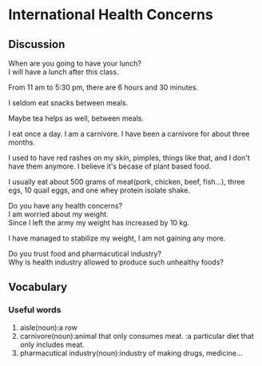 # International Health Concerns
## Discussion
When are you going to have your lunch?  
I will have a lunch after this class.  

From 11 am to 5:30 pm, there are 6 hours and 30 minutes.  

I seldom eat snacks between meals.

Maybe tea helps as well, between meals.  

I eat once a day. I am a carnivore. I have been a carnivore for about three months.      

I used to have red rashes on my skin, pimples, things like that, and I don't have them anymore. I believe it's becase of plant based food.  

I usually eat about 500 grams of meat(pork, chicken, beef, fish...), three egs, 10 quail eggs, and one whey protein isolate shake.  

Do you have any health concerns?  
I am worried about my weight.  
Since I left the army my weight has increased by 10 kg.  

I have managed to stabilize my weight, I am not gaining any more.  

Do you trust food and pharmacutical industry?  
Why is health industry allowed to produce such unhealthy foods?  


## Vocabulary
### Useful words
1. aisle(noun):a row
1. carnivore(noun):animal that only consumes meat. :a particular diet that only includes meat.
1. pharmacutical industry(noun):industry of making drugs, medicine...
